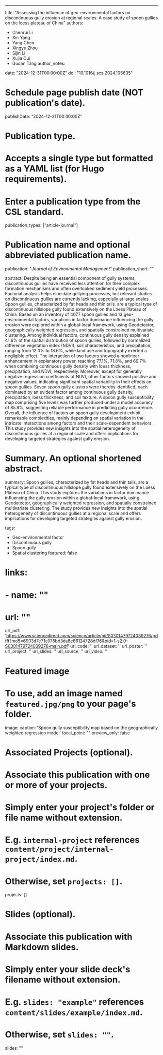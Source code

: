 ---
title: "Assessing the influence of geo-environmental factors on discontinuous gully erosion at regional scales: A case study of spoon gullies on the loess plateau of China"
authors:
- Chenrui Li
- Xin Yang
- Yang Chen
- Xingyu Zhou
- Sijin Li
- Xujia Cui
- Guoan Tang
author_notes:

date: "2024-12-31T00:00:00Z"
doi: "10.1016/j.scs.2024.105635"

# Schedule page publish date (NOT publication's date).
publishDate: "2024-12-31T00:00:00Z"

# Publication type.
# Accepts a single type but formatted as a YAML list (for Hugo requirements).
# Enter a publication type from the CSL standard.
publication_types: ["article-journal"]

# Publication name and optional abbreviated publication name.
publication: "*Journal of Environmental Management*"
publication_short: ""

abstract: Despite being an essential component of gully systems, discontinuous gullies have received less attention for their complex formation mechanisms and often overlooked sediment yield processes. Factorial analysis helps elucidate gullying processes, but relevant studies on discontinuous gullies are currently lacking, especially at large scales. Spoon gullies, characterized by fat heads and thin tails, are a typical type of discontinuous hillslope gully found extensively on the Loess Plateau of China. Based on an inventory of 4077 spoon gullies and 13 geo-environmental factors, variations in factor dominance influencing the gully erosion were explored within a global-local framework, using Geodetector, geographically weighted regression, and spatially constrained multivariate clustering. Among individual factors, continuous gully density explained 41.6% of the spatial distribution of spoon gullies, followed by normalized difference vegetation index (NDVI), soil characteristics, and precipitation, ranging from 12.0% to 18.6%, while land use and topography exerted a negligible effect. The interaction of two factors showed a nonlinear enhancement in explanatory power, reaching 77.1%, 71.8%, and 69.7% when combining continuous gully density with loess thickness, precipitation, and NDVI, respectively. Moreover, except for generally negative regression coefficients of NDVI, other factors showed positive and negative values, indicating significant spatial variability in their effects on spoon gullies. Seven spoon gully clusters were thereby identified, each dominated by an evident factor among continuous gully density, precipitation, loess thickness, and soil texture. A spoon gully susceptibility map comprising five levels was further produced under a model accuracy of 85.8%, suggesting reliable performance in predicting gully occurrence. Overall, the influence of factors on spoon gully development exhibit remarkable complexities, mainly depending on spatial variation in the intricate interactions among factors and their scale-dependent behaviors. This study provides new insights into the spatial heterogeneity of discontinuous gullies at a regional scale and offers implications for developing targeted strategies against gully erosion.

# Summary. An optional shortened abstract.
summary: Spoon gullies, characterized by fat heads and thin tails, are a typical type of discontinuous hillslope gully found extensively on the Loess Plateau of China. This study explores the variations in factor dominance influencing the gully erosion within a global-local framework, using Geodetector, geographically weighted regression, and spatially constrained multivariate clustering. The study provides new insights into the spatial heterogeneity of discontinuous gullies at a regional scale and offers implications for developing targeted strategies against gully erosion.

tags:
- Geo-environmental factor
- Discontinuous gully
- Spoon gully
- Spatial clustering
featured: false

# links:
# - name: ""
#   url: ""
url_pdf: 'https://www.sciencedirect.com/science/article/pii/S0301479724039276/pdfft?md5=6903d7e71e075bd3da8c86124728df76&pid=1-s2.0-S0301479724039276-main.pdf'
url_code: ''
url_dataset: ''
url_poster: ''
url_project: ''
url_slides: ''
url_source: ''
url_video: ''

# Featured image
# To use, add an image named `featured.jpg/png` to your page's folder. 
image:
  caption: 'Spoon gully susceptibility map based on the geographically weighted regression model'
  focal_point: ""
  preview_only: false

# Associated Projects (optional).
#   Associate this publication with one or more of your projects.
#   Simply enter your project's folder or file name without extension.
#   E.g. `internal-project` references `content/project/internal-project/index.md`.
#   Otherwise, set `projects: []`.
projects: []

# Slides (optional).
#   Associate this publication with Markdown slides.
#   Simply enter your slide deck's filename without extension.
#   E.g. `slides: "example"` references `content/slides/example/index.md`.
#   Otherwise, set `slides: ""`.
slides: “”
<!-- 
{{% callout note %}}
Create your slides in Markdown - click the *Slides* button to check out the example.
{{% /callout %}}

Add the publication's **full text** or **supplementary notes** here. You can use rich formatting such as including [code, math, and images](https://docs.hugoblox.com/content/writing-markdown-latex/). -->
